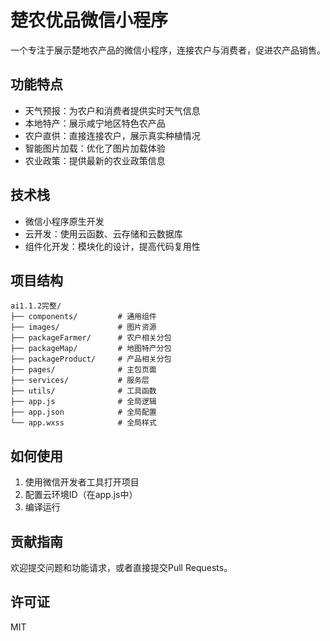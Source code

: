 # 楚农优品微信小程序

一个专注于展示楚地农产品的微信小程序，连接农户与消费者，促进农产品销售。

## 功能特点

- 天气预报：为农户和消费者提供实时天气信息
- 本地特产：展示咸宁地区特色农产品
- 农户直供：直接连接农户，展示真实种植情况
- 智能图片加载：优化了图片加载体验
- 农业政策：提供最新的农业政策信息

## 技术栈

- 微信小程序原生开发
- 云开发：使用云函数、云存储和云数据库
- 组件化开发：模块化的设计，提高代码复用性

## 项目结构

```
ai1.1.2完整/
├── components/         # 通用组件
├── images/             # 图片资源
├── packageFarmer/      # 农户相关分包
├── packageMap/         # 地图特产分包
├── packageProduct/     # 产品相关分包
├── pages/              # 主包页面
├── services/           # 服务层
├── utils/              # 工具函数
├── app.js              # 全局逻辑
├── app.json            # 全局配置
└── app.wxss            # 全局样式
```

## 如何使用

1. 使用微信开发者工具打开项目
2. 配置云环境ID（在app.js中）
3. 编译运行

## 贡献指南

欢迎提交问题和功能请求，或者直接提交Pull Requests。

## 许可证

MIT 
